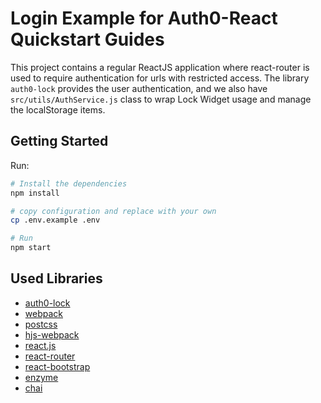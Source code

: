 # Login Example for Auth0-React Quickstart Guides

This project contains a regular ReactJS application where react-router is used to require authentication for urls with restricted access.
The library `auth0-lock` provides the user authentication, and we also have `src/utils/AuthService.js` class to wrap Lock Widget usage and manage the localStorage items.

## Getting Started

Run:

```bash
# Install the dependencies
npm install

# copy configuration and replace with your own
cp .env.example .env

# Run
npm start
```

## Used Libraries

* [auth0-lock](https://github.com/auth0/lock)
* [webpack](https://webpack.github.io)
* [postcss](http://postcss.org)
* [hjs-webpack](https://github.com/HenrikJoreteg/hjs-webpack)
* [react.js](http://facebook.github.io/react/)
* [react-router](https://github.com/reactjs/react-router)
* [react-bootstrap](https://react-bootstrap.github.io/)
* [enzyme](https://github.com/airbnb/enzyme)
* [chai](http://chaijs.com)
